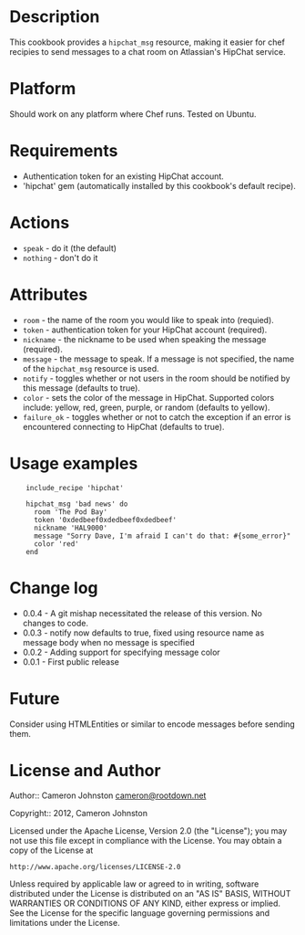 Description
===========

This cookbook provides a `hipchat_msg` resource, making it easier for chef recipies to send messages to a chat room on Atlassian's HipChat service.

Platform
========

Should work on any platform where Chef runs. Tested on Ubuntu.

Requirements
============

* Authentication token for an existing HipChat account.
* 'hipchat' gem (automatically installed by this cookbook's default recipe).

Actions
=======
* `speak` - do it (the default)
* `nothing` - don't do it

Attributes
==========
* `room` - the name of the room you would like to speak into (requied).
* `token` - authentication token for your HipChat account (required).
* `nickname` - the nickname to be used when speaking the message (required).
* `message` - the message to speak. If a message is not specified, the name of the `hipchat_msg` resource is used.
* `notify` - toggles whether or not users in the room should be notified by this message (defaults to true).
* `color` - sets the color of the message in HipChat. Supported colors include: yellow, red, green, purple, or random (defaults to yellow).
* `failure_ok` - toggles whether or not to catch the exception if an error is encountered connecting to HipChat (defaults to true).

Usage examples
==============

        include_recipe 'hipchat'

        hipchat_msg 'bad news' do
          room 'The Pod Bay'
          token '0xdedbeef0xdedbeef0xdedbeef'
          nickname 'HAL9000'
          message "Sorry Dave, I'm afraid I can't do that: #{some_error}"
          color 'red'
        end

Change log
==========
* 0.0.4 - A git mishap necessitated the release of this version. No changes to code.
* 0.0.3 - notify now defaults to true, fixed using resource name as message body when no message is specified
* 0.0.2 - Adding support for specifying message color
* 0.0.1 - First public release

Future
======

Consider using HTMLEntities or similar to encode messages before sending them.

License and Author
==================

Author:: Cameron Johnston <cameron@rootdown.net>

Copyright:: 2012, Cameron Johnston

Licensed under the Apache License, Version 2.0 (the "License");
you may not use this file except in compliance with the License.
You may obtain a copy of the License at

    http://www.apache.org/licenses/LICENSE-2.0

Unless required by applicable law or agreed to in writing, software
distributed under the License is distributed on an "AS IS" BASIS,
WITHOUT WARRANTIES OR CONDITIONS OF ANY KIND, either express or implied.
See the License for the specific language governing permissions and
limitations under the License.
